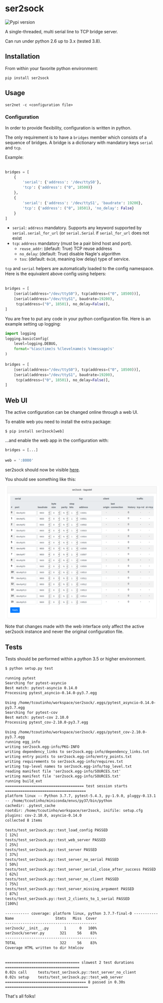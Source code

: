# ser2sock

![Pypi version][pypi]

A single-threaded, multi serial line to TCP bridge server.

Can run under python 2.6 up to 3.x (tested 3.8).

## Installation

From within your favorite python environment:

```console
pip install ser2sock
```

## Usage

```console
ser2net -c <configuration file>
```

### Configuration

In order to provide flexibility, configuration is written in python.

The only requirement is to have a `bridges` member which consists of a
sequence of bridges. A bridge is a dictionary with mandatory keys `serial`
and `tcp`.

Example:

```python

bridges = [
    {
        'serial': {'address': '/dev/ttyS0'},
        'tcp': {'address': ("0", 18500)}
    },
    {
        'serial': {'address': '/dev/ttyS1', 'baudrate': 19200},
        'tcp': {'address': ("0", 18501), 'no_delay': False}
    }
]
```

* `serial`: `address` mandatory. Supports any keyword supported by
  `serial.serial_for_url` (or `serial.Serial` if `serial_for_url` does not
  exist
* `tcp`: `address` mandatory (must be a pair bind host and port).
  * `reuse_addr`: (default: True) TCP reuse address
  * `no_delay`: (default: True) disable Nagle's algorithm
  * `tos`: (default: `0x10`, meaning low delay) type of service.

`tcp` and `serial` helpers are automatically loaded to the config namespace.
Here is the equivalent above config using helpers:

```python

bridges = [
    [serial(address="/dev/ttyS0"), tcp(address=("0", 18500))],
    [serial(address="/dev/ttyS1", baudrate=19200),
     tcp(address=("0", 18501), no_delay=False)],
]
```

You are free to put any code in your python configuration file.
Here is an example setting up logging:

```python
import logging
logging.basicConfig(
    level=logging.DEBUG,
    format='%(asctime)s %(levelname)s %(message)s'
)

bridges = [
    [serial(address="/dev/ttyS0"), tcp(address=("0", 18500))],
    [serial(address="/dev/ttyS1", baudrate=19200),
     tcp(address=("0", 18501), no_delay=False)],
]


```

## Web UI

The active configuration can be changed online through a web UI.

To enable web you need to install the extra package:

```console
$ pip install ser2sock[web]
```

...and enable the web app in the configuration with:

```python
bridges = [...]

web = ':8000'
```

ser2sock should now be visible [here](http://localhost:8000).

You should see something like this:

![web screenshot](web_screenshot.png)

Note that changes made with the web interface only affect the
active ser2sock instance and never the original configuration file.

## Tests

Tests should be performed within a python 3.5 or higher environment.

```console
$ python setup.py test

running pytest
Searching for pytest-asyncio
Best match: pytest-asyncio 0.14.0
Processing pytest_asyncio-0.14.0-py3.7.egg

Using /home/tcoutinho/workspace/ser2sock/.eggs/pytest_asyncio-0.14.0-py3.7.egg
Searching for pytest-cov
Best match: pytest-cov 2.10.0
Processing pytest_cov-2.10.0-py3.7.egg

Using /home/tcoutinho/workspace/ser2sock/.eggs/pytest_cov-2.10.0-py3.7.egg
running egg_info
writing ser2sock.egg-info/PKG-INFO
writing dependency_links to ser2sock.egg-info/dependency_links.txt
writing entry points to ser2sock.egg-info/entry_points.txt
writing requirements to ser2sock.egg-info/requires.txt
writing top-level names to ser2sock.egg-info/top_level.txt
reading manifest file 'ser2sock.egg-info/SOURCES.txt'
writing manifest file 'ser2sock.egg-info/SOURCES.txt'
running build_ext
==================================== test session starts =====================================
platform linux -- Python 3.7.7, pytest-5.4.3, py-1.9.0, pluggy-0.13.1 -- /home/tcoutinho/miniconda/envs/py37/bin/python
cachedir: .pytest_cache
rootdir: /home/tcoutinho/workspace/ser2sock, inifile: setup.cfg
plugins: cov-2.10.0, asyncio-0.14.0
collected 8 items

tests/test_ser2sock.py::test_load_config PASSED                                        [ 12%]
tests/test_ser2sock.py::test_web_server PASSED                                         [ 25%]
tests/test_ser2sock.py::test_server PASSED                                             [ 37%]
tests/test_ser2sock.py::test_server_no_serial PASSED                                   [ 50%]
tests/test_ser2sock.py::test_server_serial_close_after_success PASSED                  [ 62%]
tests/test_ser2sock.py::test_server_no_client PASSED                                   [ 75%]
tests/test_ser2sock.py::test_server_missing_argument PASSED                            [ 87%]
tests/test_ser2sock.py::test_2_clients_to_1_serial PASSED                              [100%]

----------- coverage: platform linux, python 3.7.7-final-0 -----------
Name                   Stmts   Miss  Cover
------------------------------------------
ser2sock/__init__.py       1      0   100%
ser2sock/server.py       321     56    83%
------------------------------------------
TOTAL                    322     56    83%
Coverage HTML written to dir htmlcov


================================== slowest 2 test durations ==================================
0.02s call     tests/test_ser2sock.py::test_server_no_client
0.02s setup    tests/test_ser2sock.py::test_web_server
===================================== 8 passed in 0.30s ======================================
```

That's all folks!

[pypi]: https://img.shields.io/pypi/pyversions/ser2sock.svg
